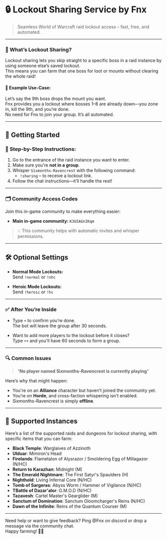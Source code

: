 # 🔒 Lockout Sharing Service by **Fnx**  
> Seamless World of Warcraft raid lockout access – fast, free, and automated.

---

### 🧠 What’s Lockout Sharing?

Lockout sharing lets you skip straight to a specific boss in a raid instance by using someone else’s saved lockout.  
This means you can farm that one boss for loot or mounts without clearing the whole raid!

#### 🔧 Example Use-Case:
Let’s say the 9th boss drops the mount you want.  
Fnx provides you a lockout where bosses 1–8 are already down—you zone in, kill the 9th, and you’re done.  
No need for Fnx to join your group. It’s all automated.

---

## 🚀 Getting Started

### 🧭 Step-by-Step Instructions:
1. Go to the entrance of the raid instance you want to enter.
2. Make sure you're **not in a group**.
3. Whisper `Sìxmonths-Ravencrest` with the following command:  
   - `!sharing` – to receive a lockout link.
4. Follow the chat instructions—it’ll handle the rest!

---

### 🗂️ Community Access Codes  
Join this in-game community to make everything easier:
- **Main in-game community:** `K3G5AGnIKqm`  

> 💡 This community helps with automatic invites and whisper permissions.

---

## 🛠️ Optional Settings

- **Normal Mode Lockouts:**  
  Send `!normal` or `!nhc`

- **Heroic Mode Lockouts:**  
  Send `!heroic` or `!hc`

---

### ✅ After You’re Inside

- Type `+` to confirm you’re done.  
  The bot will leave the group after 30 seconds.

- Want to add more players to the lockout before it closes?  
  Type `++` and you'll have 60 seconds to form a group.

---

### 🔍 Common Issues

> “**No player named Sìxmonths-Ravencrest is currently playing**”

Here’s why that might happen:
- You're on an **Alliance** character but haven’t joined the community yet.  
- You’re on **Horde**, and cross-faction whispering isn't enabled.  
- Sìxmonths-Ravencrest is simply **offline**.

---

## 🏰 Supported Instances

Here’s a list of the supported raids and dungeons for lockout sharing, with specific items that you can farm:

- **Black Temple**: Warglaives of Azzinoth
- **Ulduar**: Mimiron's Head
- **Firelands**: Flametalon of Alysrazor / Smoldering Egg of Millagazor (N/HC)
- **Return to Karazhan**: Midnight (M)
- **The Emerald Nightmare**: The First Satyr's Spaulders (H)
- **Nighthold**: Living Infernal Core (N/HC)
- **Tomb of Sargeras**: Abyss Worm / Hammer of Vigilance (N/HC)
- **TBattle of Dazar'alor**: G.M.O.D (N/HC)
- **Tazavesh**: Cartel Master's Gearglider (M)
- **Sanctum of Domination**: Sanctum Gloomcharger's Reins (N/HC)
- **Dawn of the Infinite**: Reins of the Quantum Courser (M)

---

Need help or want to give feedback? Ping @Fnx on discord or drop a message via the community chat.  
Happy farming! 🐉🎁

